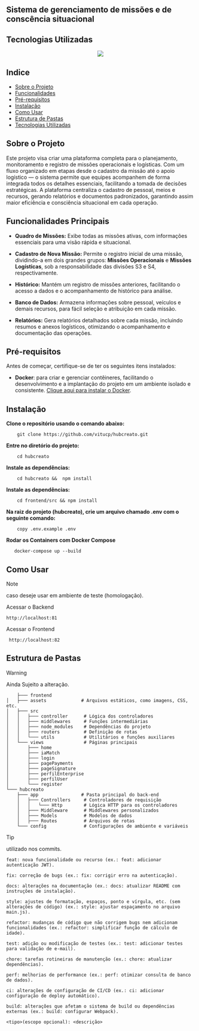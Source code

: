 ## Sistema de gerenciamento de missões e de conscência situacional

## Tecnologias Utilizadas


  <p align="center">
    <a href="https://skillicons.dev">
      <img src="https://skillicons.dev/icons?i=git,docker,adonis,js,nodejs" />
    </a>
  </p>
  


## Indice

- [Sobre o Projeto](#sobre-o-projeto)
- [Funcionalidades](#funcionalidades)
- [Pré-requisitos](#pré-requisitos)
- [Instalação](#instalação)
- [Como Usar](#como-usar)
- [Estrutura de Pastas](#estrutura-de-pastas)
- [Tecnologias Utilizadas](#tecnologias-utilizadas)


## Sobre o Projeto

Este projeto visa criar uma plataforma completa para o planejamento, monitoramento e registro de missões operacionais e logísticas. 
Com um fluxo organizado em etapas desde o cadastro da missão até o apoio logístico — o sistema permite que equipes acompanhem de forma integrada todos os detalhes essenciais, facilitando a tomada de decisões estratégicas.
A plataforma centraliza o cadastro de pessoal, meios e recursos, gerando relatórios e documentos padronizados, garantindo assim maior eficiência e consciência situacional em cada operação.


## Funcionalidades Principais

- **Quadro de Missões:** Exibe todas as missões ativas, com informações essenciais para uma visão rápida e situacional.

- **Cadastro de Nova Missão:** Permite o registro inicial de uma missão, dividindo-a em dois grandes grupos: **Missões Operacionais** e **Missões Logísticas**, sob a responsabilidade das divisões S3 e S4, respectivamente.

- **Histórico:** Mantém um registro de missões anteriores, facilitando o acesso a dados e o acompanhamento de histórico para análise.

- **Banco de Dados:** Armazena informações sobre pessoal, veículos e demais recursos, para fácil seleção e atribuição em cada missão.

- **Relatórios:** Gera relatórios detalhados sobre cada missão, incluindo resumos e anexos logísticos, otimizando o acompanhamento e documentação das operações.


## Pré-requisitos

Antes de começar, certifique-se de ter os seguintes itens instalados:

- **Docker**: para criar e gerenciar contêineres, facilitando o desenvolvimento e a implantação do projeto em um ambiente isolado e consistente. [Clique aqui para instalar o Docker](https://docs.docker.com/get-docker/).

## Instalação
  **Clone o repositório usando o comando abaixo:**

        git clone https://github.com/vitucp/hubcreato.git
        
  **Entre no diretório do projeto:**

        cd hubcreato
  **Instale as dependências:**
  
        cd hubcreato &&  npm install

  **Instale as dependências:**
  
        cd frontend/src && npm install
        
  **Na raiz do projeto (hubcreato), crie um arquivo chamado .env com o seguinte comando:**
  
        copy .env.example .env

        
  **Rodar os Containers com Docker Compose**
       
       docker-compose up --build
       

## Como Usar
> [!NOTE]
>  caso deseje usar em ambiente de teste (homologação).

  Acessar o Backend

    http://localhost:81

    
  Acessar o Frontend

     http://localhost:82

## Estrutura de Pastas

> [!WARNING]
> Ainda Sujeito a alteração.

        ├─── frontend
    │   ├─── assets             # Arquivos estáticos, como imagens, CSS, etc.
    │   ├─── src
    │   │   ├─── controller      # Lógica dos controladores
    │   │   ├─── middlewares     # Funções intermediárias
    │   │   ├─── node_modules    # Dependências do projeto
    │   │   ├─── routers         # Definição de rotas
    │   │   └─── utils           # Utilitários e funções auxiliares
    │   └─── views               # Páginas principais
    │       ├─── home
    │       ├─── iaMatch
    │       ├─── login
    │       ├─── pagePayments
    │       ├─── pageSignature
    │       ├─── perfilEnterprise
    │       ├─── perfilUser
    │       └─── register
    └─── hubcreato
        ├─── app                # Pasta principal do back-end
        │   ├─── Controllers     # Controladores de requisição
        │   │   └─── Http        # Lógica HTTP para os controladores
        │   ├─── Middleware      # Middlewares personalizados
        │   ├─── Models          # Modelos de dados
        │   ├─── Routes          # Arquivos de rotas
        └─── config              # Configurações de ambiente e variáveis





> [!TIP]
> utilizado nos commits.
> 
    feat: nova funcionalidade ou recurso (ex.: feat: adicionar autenticação JWT).
    
    fix: correção de bugs (ex.: fix: corrigir erro na autenticação).
    
    docs: alterações na documentação (ex.: docs: atualizar README com instruções de instalação).
    
    style: ajustes de formatação, espaços, ponto e vírgula, etc. (sem alterações de código) (ex.: style: ajustar espaçamento no arquivo main.js).
    
    refactor: mudanças de código que não corrigem bugs nem adicionam funcionalidades (ex.: refactor: simplificar função de cálculo de idade).
    
    test: adição ou modificação de testes (ex.: test: adicionar testes para validação de e-mail).
    
    chore: tarefas rotineiras de manutenção (ex.: chore: atualizar dependências).
    
    perf: melhorias de performance (ex.: perf: otimizar consulta de banco de dados).
    
    ci: alterações de configuração de CI/CD (ex.: ci: adicionar configuração de deploy automático).
    
    build: alterações que afetam o sistema de build ou dependências externas (ex.: build: configurar Webpack).
    
    <tipo>(escopo opcional): <descrição>
